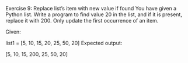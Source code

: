 Exercise 9: Replace list’s item with new value if found
You have given a Python list. Write a program to find value 20 in the list, and if it is present, replace it with 200. Only update the first occurrence of an item.

Given:

list1 = [5, 10, 15, 20, 25, 50, 20]
Expected output:

[5, 10, 15, 200, 25, 50, 20]
